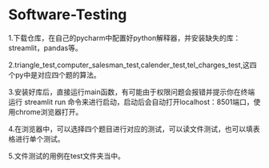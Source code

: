 # Software-Testing
1.下载仓库，在自己的pycharm中配置好python解释器，并安装缺失的库：streamlit，pandas等。

2.triangle_test,computer_salesman_test,calender_test,tel_charges_test,这四个py中是对应四个题的算法。

3.安装好库后，直接运行main函数，有可能由于权限问题会报错并提示你在终端运行 streamlit run 命令来进行启动，启动后会自动打开localhost：8501端口，使用chrome浏览器打开。

4.在浏览器中，可以选择四个题目进行对应的测试，可以读文件测试，也可以填表格进行单个测试。

5.文件测试的用例在test文件夹当中。
